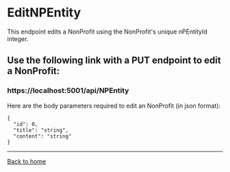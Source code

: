 # EditNPEntity

This endpoint edits a NonProfit using the NonProfit's unique nPEntityId integer.


## Use the following link with a PUT endpoint to edit a NonProfit:
### https://localhost:5001/api/NPEntity

Here are the body parameters required to edit an NonProfit (in json format):

```
{
  "id": 0,
  "title": "string",
  "content": "string"
}
```

---
[Back to home](../../../README.md)
